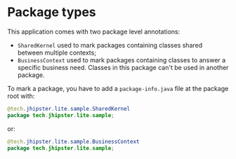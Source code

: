 # Package types

This application comes with two package level annotations:

* `SharedKernel` used to mark packages containing classes shared between multiple contexts;
* `BusinessContext` used to mark packages containing classes to answer a specific business need. Classes in this package can't be used in another package.

To mark a package, you have to add a `package-info.java` file at the package root with:

```java
@tech.jhipster.lite.sample.SharedKernel
package tech.jhipster.lite.sample;
```

or:

```java
@tech.jhipster.lite.sample.BusinessContext
package tech.jhipster.lite.sample;
```
